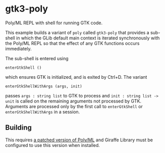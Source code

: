 # gtk3-poly

Poly/ML REPL with shell for running GTK code.

This example builds a variant of `poly` called `gtk3-poly` that provides a sub-shell in which the GLib default main context is iterated synchronously with the Poly/ML REPL so that the effect of any GTK functions occurs immediately.

The sub-shell is entered using
```
enterGtkShell ()
```
which ensures GTK is initialized, and is exited by Ctrl+D.  The variant
```
enterGtkShellWithArgs (args, init)
```
passes `args : string list` to GTK to process and `init : string list -> unit` is called on the remaining arguments not processed by GTK.  Arguments are processed only by the first call to `enterGtkShell` or `enterGtkShellWithArgs` in a session.

## Building

This requires [a patched version of Poly/ML](https://github.com/pclayton/polyml/commits/shell-with-caller-get-char/) and Giraffe Library must be configured to use this version when installed.
